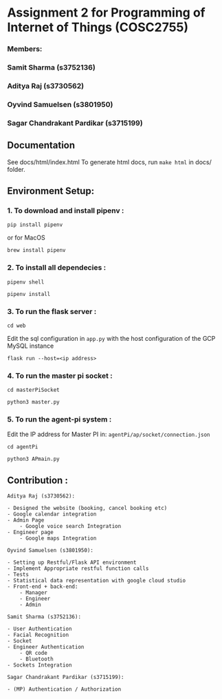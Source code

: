 # Assignment 2 for Programming of Internet of Things (COSC2755)
### Members:
###   Samit Sharma (s3752136)
###   Aditya Raj (s3730562)
###   Oyvind Samuelsen (s3801950)
###   Sagar Chandrakant Pardikar (s3715199)


## Documentation
See docs/html/index.html
To generate html docs, run ```make html```
in docs/ folder. 


## Environment Setup:

### 1. To download and install pipenv :
```
pip install pipenv
```
or for MacOS
```
brew install pipenv
```

### 2. To install all dependecies :
```
pipenv shell
```
```
pipenv install
```
### 3. To run the flask server :
```
cd web
```
Edit the sql configuration in `app.py` with the host configuration of the GCP MySQL instance 
```
flask run --host=<ip address>
```
### 4. To run the master pi socket :
```
cd masterPiSocket
```
```
python3 master.py
```
### 5. To run the agent-pi system :
Edit the IP address for Master PI in: `agentPi/ap/socket/connection.json`
```
cd agentPi
```
```
python3 APmain.py
```


## Contribution :

    Aditya Raj (s3730562):

    - Designed the website (booking, cancel booking etc)
    - Google calendar integration
    - Admin Page
		- Google voice search Integration
	- Engineer page
		- Google maps Integration

    Oyvind Samuelsen (s3801950):

    - Setting up Restful/Flask API environment
    - Implement Appropriate restful function calls
    - Tests
    - Statistical data representation with google cloud studio
	- Front-end + back-end:
		- Manager
		- Engineer
		- Admin

    Samit Sharma (s3752136):

    - User Authentication
    - Facial Recognition
    - Socket
    - Engineer Authentication
		- QR code
		- Bluetooth
	- Sockets Integration

    Sagar Chandrakant Pardikar (s3715199):

    - (MP) Authentication / Authorization

